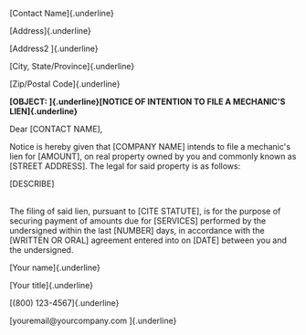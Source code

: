 [Contact Name]{.underline}

[Address]{.underline}

[Address2 ]{.underline}

[City, State/Province]{.underline}

[Zip/Postal Code]{.underline}

**[OBJECT: ]{.underline}[NOTICE OF INTENTION TO FILE A MECHANIC\'S
LIEN]{.underline}**

Dear \[CONTACT NAME\],

Notice is hereby given that \[COMPANY NAME\] intends to file a
mechanic\'s lien for \[AMOUNT\], on real property owned by you and
commonly known as \[STREET ADDRESS\]. The legal for said property is as
follows:

\[DESCRIBE\]

\
The filing of said lien, pursuant to \[CITE STATUTE\], is for the
purpose of securing payment of amounts due for \[SERVICES\] performed by
the undersigned within the last \[NUMBER\] days, in accordance with the
\[WRITTEN OR ORAL\] agreement entered into on \[DATE\] between you and
the undersigned.

[Your name]{.underline}

[Your title]{.underline}

[(800) 123-4567]{.underline}

[youremail\@yourcompany.com ]{.underline}
